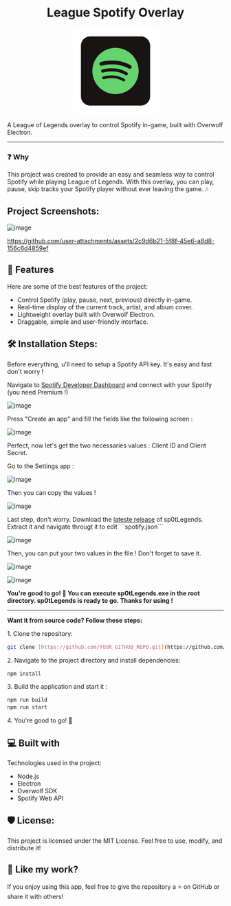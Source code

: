 <h1 align="center" id="title">League Spotify Overlay</h1>

<p align="center"><img src="https://github.com/0adri3n/sp0tLegends/blob/master/src/renderer/img/icon.png" alt="project-image" width="200"></p>

<p id="description">A League of Legends overlay to control Spotify in-game, built with Overwolf Electron.</p>

---

<h3>❓ Why </h3>

This project was created to provide an easy and seamless way to control Spotify while playing League of Legends. With this overlay, you can play, pause, skip tracks your Spotify player without ever leaving the game. 🎶

<h2>Project Screenshots:</h2>

![image](https://github.com/user-attachments/assets/27d96c87-45b0-4fde-9f2b-d614e12b58a5)



https://github.com/user-attachments/assets/2c9d6b21-5f8f-45e6-a8d8-156c6d4859ef



<h2>🧐 Features</h2>

Here are some of the best features of the project:

*   Control Spotify (play, pause, next, previous) directly in-game.
*   Real-time display of the current track, artist, and album cover.
*   Lightweight overlay built with Overwolf Electron.
*   Draggable, simple and user-friendly interface.

<h2>🛠️ Installation Steps:</h2>

<p></p>

<p>Before everything, u'll need to setup a Spotify API key. It's easy and fast don't worry !</p>

<p>Navigate to <a href="https://developer.spotify.com/dashboard">Spotify Developer Dashboard</a> and connect with your Spotify (you need Premium !)</p>

![image](https://github.com/user-attachments/assets/ae015465-2b49-4612-bffe-0e24e9a8aa00)

<p> Press "Create an app" and fill the fields like the following screen :</p>

![image](https://github.com/user-attachments/assets/b0092d45-bb9d-4973-8081-9fb3a8daca3b)

<p>Perfect, now let's get the two necessaries values : Client ID and Client Secret.</p>
<p>Go to the Settings app :</p>

![image](https://github.com/user-attachments/assets/31d7b9ab-11bb-4f9c-ba0c-b4011d008946)

<p>Then you can copy the values !</p>

![image](https://github.com/user-attachments/assets/d745b376-8d4d-4601-b415-2137c09215db)

<p>Last step, don't worry. Download the <a href="https://github.com/0adri3n/sp0tLegends/releases">lateste release</a> of sp0tLegends. Extract it and navigate througt it to edit ```spotify.json```</p>

![image](https://github.com/user-attachments/assets/6071097a-9280-42b4-865d-dac5552af672)

<p>Then, you can put your two values in the file ! Don't forget to save it.</p>

![image](https://github.com/user-attachments/assets/6fc0a67c-4904-4ddd-b9ff-8a43155624ae)

![image](https://github.com/user-attachments/assets/94ef6cd1-780e-4ee3-b83f-f4971f0d1100)

<p><b>You're good to go! 🎉 You can execute sp0tLegends.exe in the root directory. sp0tLegends is ready to go. Thanks for using !</b></p>

---

<p><b>Want it from source code? Follow these steps:</b></p>

<p>1. Clone the repository:</p>

```bash
git clone [https://github.com/YOUR_GITHUB_REPO.git](https://github.com/0adri3n/sp0tLegends.git)
```

<p>2. Navigate to the project directory and install dependencies:</p>

```bash
npm install
```

<p>3. Build the application and start it :</p>

```bash
npm run build
npm run start
```

<p>4. You're good to go! 🎉</p>


<h2>💻 Built with</h2>

Technologies used in the project:

*   Node.js
*   Electron
*   Overwolf SDK
*   Spotify Web API

<h2>🛡️ License:</h2>

This project is licensed under the MIT License. Feel free to use, modify, and distribute it!

<h2>💖 Like my work?</h2>

If you enjoy using this app, feel free to give the repository a ⭐ on GitHub or share it with others!
